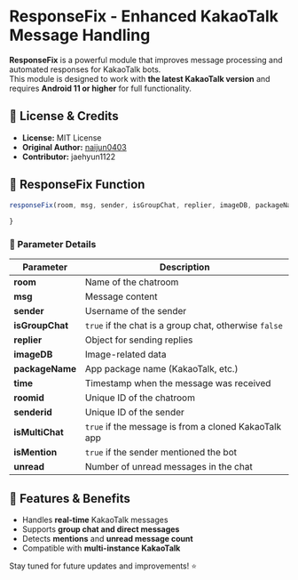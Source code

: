 # ResponseFix - Enhanced KakaoTalk Message Handling  

**ResponseFix** is a powerful module that improves message processing and automated responses for KakaoTalk bots.  
This module is designed to work with **the latest KakaoTalk version** and requires **Android 11 or higher** for full functionality.  

## 📜 License & Credits  
- **License:** MIT License  
- **Original Author:** [naijun0403](https://github.com/naijun0403)  
- **Contributor:** jaehyun1122  

## 🔧 ResponseFix Function  

```javascript
responseFix(room, msg, sender, isGroupChat, replier, imageDB, packageName, time, roomid, senderid, isMultiChat, isMention, unread) {
  
}
```

### 📝 Parameter Details  
| Parameter      | Description                                      |
|---------------|--------------------------------------------------|
| **room**      | Name of the chatroom                             |
| **msg**       | Message content                                  |
| **sender**    | Username of the sender                          |
| **isGroupChat** | `true` if the chat is a group chat, otherwise `false` |
| **replier**   | Object for sending replies                      |
| **imageDB**   | Image-related data                              |
| **packageName** | App package name (KakaoTalk, etc.)            |
| **time**      | Timestamp when the message was received         |
| **roomid**    | Unique ID of the chatroom                       |
| **senderid**  | Unique ID of the sender                         |
| **isMultiChat** | `true` if the message is from a cloned KakaoTalk app |
| **isMention** | `true` if the sender mentioned the bot          |
| **unread**    | Number of unread messages in the chat           |

## 🚀 Features & Benefits  
- Handles **real-time** KakaoTalk messages  
- Supports **group chat and direct messages**  
- Detects **mentions** and **unread message count**  
- Compatible with **multi-instance KakaoTalk**  

Stay tuned for future updates and improvements! ⭐  